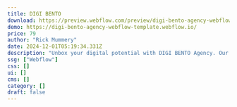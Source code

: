 ```yaml
---
title: DIGI BENTO
download: https://preview.webflow.com/preview/digi-bento-agency-webflow-template?utm_medium=preview_link&utm_source=designer&utm_content=digi-bento-agency-webflow-template&preview=34697e4002cd0d5d059d2ae0cf878a0b&workflow=preview
demo: https://digi-bento-agency-webflow-template.webflow.io/
price: 79
author: "Rick Mummery"
date: 2024-12-01T05:19:34.331Z
description: "Unbox your digital potential with DIGI BENTO Agency. Our versatile agency Webflow template blends modern design with robust e-commerce tools, creating an online experience that engages customers and delivers real impact."
ssg: ["Webflow"]
css: []
ui: []
cms: []
category: []
draft: false
---
```

